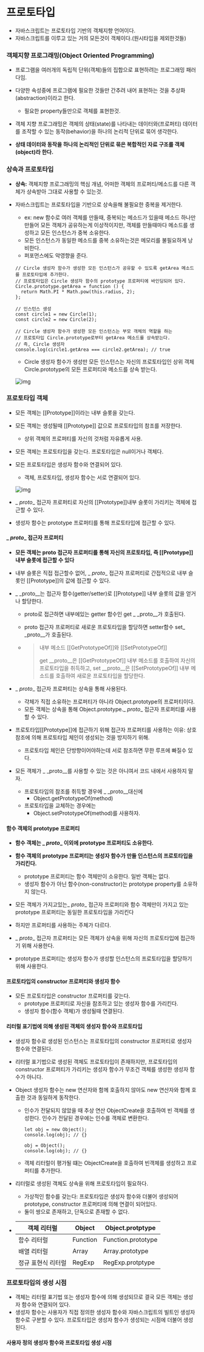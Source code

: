 # 프로토타입

* 자바스크립트는 프로토타입 기반의 객체지향 언어이다.
* 자바스크립트를 이루고 있는 거의 모든것이 객체이다.(원시타입을 제외한것들)



### 객체지향 프로그래밍(Object Oriented Programming)

* 프로그램을 여러개의 독립적 단위(객체)들의 집합으로 표현하려는 프로그래밍 패러다임.
* 다양한 속성중에 프로그램에 필요한 것들만 간추려 내어 표현하는 것을 추상화(abstraction)이라고 한다.
  * 필요한 property들만으로 객체를 표현한것.

* 객체 지향 프로그래밍은 객체의 상태(state)를 나타내는 데이터와(프로퍼티) 데이터를 조작할 수 있는 동작(behavior)을 하나의 논리적 단위로 묶어 생각한다.
*  **상태 데이터와 동작을 하나의 논리적인 단위로 묶은 복합적인 자료 구조를 객체(object)라 한다.** 



### 상속과 프로토타입

* **상속:** 객체지향 프로그래밍의 핵심 개념, 어떠한 객체의 프로퍼티/메소드를 다른 객체가 상속받아 그대로 사용할 수 있는것.

* 자바스크립트는 프로토타입을 기반으로 상속을해 불필요한 중복을 제거한다.

  * ex: new 함수로 여러 객체를 만들때, 중복되는 메소드가 있을때 메소드 하나만 만들어 모든 객체가 공유하는게 이상적이지만, 객체를 만들때마다 메소드를 생성하고 모든 인스턴스가 중복 소유한다.
  * 모든 인스턴스가 동일한 메소드를 중복 소유하는것은 메모리를 불필요하게 낭비한다.
  * 퍼포먼스에도 악영향을 준다.

  ```
  // Circle 생성자 함수가 생성한 모든 인스턴스가 공유할 수 있도록 getArea 메소드를 프로토타입에 추가한다.
  // 프로토타입은 Circle 생성자 함수의 prototype 프로퍼티에 바인딩되어 있다.
  Circle.prototype.getArea = function () {
    return Math.PI * Math.pow(this.radius, 2);
  };
  
  // 인스턴스 생성
  const circle1 = new Circle(1);
  const circle2 = new Circle(2);
  
  // Circle 생성자 함수가 생성한 모든 인스턴스는 부모 객체의 역할을 하는
  // 프로토타입 Circle.prototype로부터 getArea 메소드를 상속받는다.
  // 즉, Circle 생성자
  console.log(circle1.getArea === circle2.getArea); // true
  ```

  * Circle 생성자 함수가 생성만 모든 인스턴스는 자신의 프로토타입인 상위 객체 Circle.prototype의 모든 프로퍼티와 메소드를 상속 받는다.

   ![img](https://poiemaweb.com/assets/fs-images/18-2.png) 

### 프로토타입 객체

* 모든 객체는 [[Prototype]]이라는 내부 슬롯을 갖는다.

* 모든 객체는 생성될때 [[Prototype]] 값으로 프로토타입의 참조를 저장한다.

  * 상위 객체의 프로퍼티를 자신의 것처럼 자유롭게 사용.

* 모든 객체는 프로토타입을 갖는다. 프로토타입은 null이거나 객체다.

* 모든 프로토타입은 생성자 함수와 연결되어 있다.

  * 객체, 프로토타입, 생성자 함수는 서로 연결되어 있다.

   ![img](https://poiemaweb.com/assets/fs-images/18-3.png) 

* _ _proto__ 접근자 프로퍼티로 자신의 [[Prototype]]내부 슬롯이 가리키는 객체에 접근할 수 있다.
* 생성자 함수는 prototype 프로퍼티를 통해 프로토타입에 접근할 수 있다.



#### _ _proto__ 접근자 프로퍼티

* **모든 객체는 __proto__ 접근자 프로퍼티를 통해 자신의 프로토타입, 즉 [[Prototype]] 내부 슬롯에 접근할 수 있다** 

* 내부 슬롯은 직접 접근할수 없어, _ _proto__ 접근자 프로퍼티로 간접적으로 내부 슬롯인 [[Prototype]]의 값에 접근할 수 있다.

* _ _proto__는 접근자 함수(getter/setter)로 [[Prototype]] 내부 슬롯의 값을 얻거나 할당한다.

  * proto로 접근하면 내부에있는 getter 함수인 get _ _proto__가 호출된다.

  * proto 접근자 프로퍼티로 새로운 프로토타입을 할당하면 setter함수 set_ _proto__가 호출된다.

  * > 내부 메소드 [[GetPrototypeOf]]와 [[SetPrototypeOf]]
    >
    > get __proto__은 [[GetPrototypeOf]] 내부 메소드를 호출하여 자신의 프로토타입을 취득하고, set __proto__은 [[SetPrototypeOf]] 내부 메소드를 호출하여 새로운 프로토타입을 할당한다.

* _ _proto__ 접근자 프로퍼티는 상속을 통해 사용된다.
  *  갹체가 직접 소유하는 프로퍼티가 아니라 Object.prototype의 프로퍼티이다. 
  *  모든 객체는 상속을 통해 Object.prototype._ _proto__ 접근자 프로퍼티를 사용할 수 있다. 

* 프로토타입[[Prototype]]에 접근하기 위해 접근자 프로퍼티를 사용하는 이유: 상호 참조에 의해 프로토타입 체인이 생성되는 것을 방지하기 위해.
  * 프로토타입 체인은 단방향이어야하는데 서로 참조하면 무한 루프에 빠질수 있다.
* 모든 객체가 _ _proto__를 사용할 수 있는 것은 아니여서 코드 내에서 사용하지 말자.
  * 프로토타입의 참조를 취득할 경우에 _ _proto__대신에
    * Object.getPrototypeOf(method)
  * 프로토타입을 교체하는 경우에는
    * Object.setPrototypeOf(method)를 사용하자.



#### 함수 객체의 prototype 프로퍼티

* **함수 객체는 _ _proto__ 이외에 prototype 프로퍼티도 소유한다.**

* **함수 객체의 prototype 프로퍼티는 생성자 함수가 만들 인스턴스의 프로토타입을 가리킨다.**

  * prototype 프로퍼티는 함수 객체만이 소유한다. 일반 객체는 없다.
  * 생성자 함수가 아닌 함수(non-constructor)는 prototype property를 소유하지 않는다.

*  모든 객체가 가지고있는_ _proto__ 접근자 프로퍼티와 함수 객체만이 가지고 있는 prototype 프로퍼티는 동일한 프로토타입을 가리킨다

  * 하지만 프로퍼티를 사용하는 주체가 다르다.

  * _ _proto__ 접근자 프로퍼티는 모든 객체가 상속을 위해 자신의 프로토타입에 접근하기 위해 사용한다.
  * prototype 프로퍼티는 생성자 함수가 생성할 인스턴스의 프로토타입을 할당하기 위해 사용한다.



#### 프로토타입의 constructor 프로퍼티와 생성자 함수

* 모든 프로토타입은 constructor 프로퍼티를 갖는다.
  * prototype 프로퍼티로 자신을 참조하고 있는 생성자 함수를 가리킨다.
  * 생성자 함수(함수 객체)가 생성될때 연결된다.



#### 리터럴 표기법에 의해 생성된 객체의 생성자 함수와 프로토타입

* 생성자 함수로 생성된 인스턴스는 프로토타입의 constructor 프로퍼티로 생성자 함수와 연결된다.

* 리터럴 표기법으로 생성된 객체도 프로토타입이 존재하지만, 프로토타입의 constructor 프로퍼티가 가리키는 생성자 함수가 무조건 객체를 생성한 생성자  함수가 아니다.

* Object 생성자 함수는 new 연산자와 함께 호출하지 않아도 new 연산자와 함께 호출한 것과 동일하게 동작한다. 

  * 인수가 전달되지 않았을 때 추상 연산 ObjectCreate을 호출하여 빈 객체를 생성한다. 인수가 전달된 경우에는 인수를 객체로 변환한다.

    ```
    let obj = new Object();
    console.log(obj); // {}
    
    obj = Object();
    console.log(obj); // {}
    ```

  * 객체 리터럴이 평가될 떄는  ObjectCreate을 호출하여 빈객체를 생성하고 프로퍼티를 추가한다.

* 리터럴로 생성된 객체도 상속을 위해 프로토타입이 필요하다.

  * 가상적인 함수를 갖는다: 프로토타입은 생성자 함수와 더불어 생성되어 prototype, constructor 프로퍼티에 의해 연결이 되어있다.
  * 둘이 쌍으로 존재하고, 단독으로 존재할 수 없다.

* | 객체 리터럴        | Object   | Object.protptype   |
  | ------------------ | -------- | ------------------ |
  | 함수 리터럴        | Function | Function.prototype |
  | 배열 리터럴        | Array    | Array.prototype    |
  | 정규 표현식 리터럴 | RegExp   | RegExp.protptype   |



### 프로토타입의 생성 시점

*  객체는 리터럴 표기법 또는 생성자 함수에 의해 생성되므로 결국 모든 객체는 생성자 함수와 연결되어 있다. 
*  생성자 함수는 사용자가 직접 정의한 생성자 함수와 자바스크립트의 빌트인 생성자 함수로 구분할 수 있다. 프로토타입은 생성자 함수가 생성되는 시점에 더불어 생성된다. 



#### 사용자 정의 생성자 함수와 프로토타입 생성 시점

